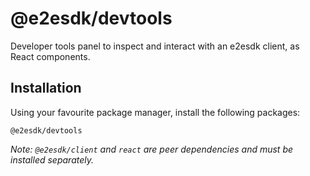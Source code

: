 # @e2esdk/devtools

Developer tools panel to inspect and interact with an e2esdk client, as React components.

## Installation

Using your favourite package manager, install the following packages:

```
@e2esdk/devtools
```

_Note: `@e2esdk/client` and `react` are peer dependencies and must be installed separately._
